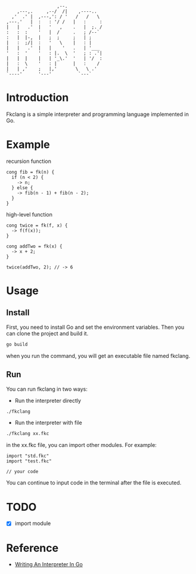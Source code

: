 ```text                              
                   ,--.              
    ,---,.     ,--/  /|    ,----..   
  ,'  .' |  ,---,': / '   /   /   \  
,---.'   |  :   : '/ /   |   :     : 
|   |   .'  |   '   ,    .   |  ;. / 
:   :  :    '   |  /     .   ; /--`  
:   |  |-,  |   ;  ;     ;   | ;     
|   :  ;/|  :   '   \    |   : |     
|   |   .'  |   |    '   .   | '___  
'   :  '    '   : |.  \  '   ; : .'| 
|   |  |    |   | '_\.'  '   | '/  : 
|   :  \    '   : |      |   :    /  
|   | ,'    ;   |,'       \   \ .'   
`----'      '---'          `---`                     
```

# Introduction
Fkclang is a simple interpreter and programming language implemented in Go.

# Example
recursion function
```
cong fib = fk(n) {
  if (n < 2) {
    -> n;
  } else {
    -> fib(n - 1) + fib(n - 2);
  }
}
```
high-level function
```
cong twice = fk(f, x) {
  -> f(f(x));
}

cong addTwo = fk(x) {
  -> x + 2;
}

twice(addTwo, 2); // -> 6
```

# Usage
## Install
First, you need to install Go and set the environment variables. Then you can clone the project and build it.
```bash
go build
```
when you run the command, you will get an executable file named fkclang.
## Run
You can run fkclang in two ways:
- Run the interpreter directly
```bash
./fkclang
```
- Run the interpreter with file
```bash
./fkclang xx.fkc
```
in the xx.fkc file, you can import other modules. For example:
```
import "std.fkc"
import "test.fkc"

// your code
```
You can continue to input code in the terminal after the file is executed.

# TODO
- [X] import module

# Reference
- [Writing An Interpreter In Go](https://interpreterbook.com/)